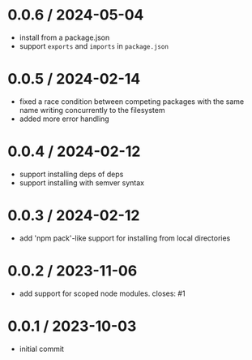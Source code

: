 # 0.0.6 / 2024-05-04

- install from a package.json
- support `exports` and `imports` in `package.json`

# 0.0.5 / 2024-02-14

- fixed a race condition between competing packages with the same name writing concurrently to the filesystem
- added more error handling

# 0.0.4 / 2024-02-12

- support installing deps of deps
- support installing with semver syntax

# 0.0.3 / 2024-02-12

- add 'npm pack'-like support for installing from local directories

# 0.0.2 / 2023-11-06

- add support for scoped node modules. closes: #1

# 0.0.1 / 2023-10-03

- initial commit
